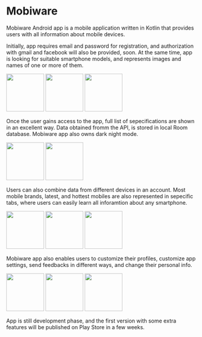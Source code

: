 # Mobiware

Mobiware Android app is a mobile application written in Kotlin that provides users with all information about mobile devices.

Initially, app requires email and password for registration, and authorization with gmail and facebook will also be provided, soon.
At the same time, app is looking for suitable smartphone models, and represents images and names of one or more of them. 

<p float="left">
  <img src="https://firebasestorage.googleapis.com/v0/b/mobiware-aafaf.appspot.com/o/app_photos%2F1665780631322.jpg?alt=media&token=acbc205b-fb95-4481-acd4-8dab908aa787" width="100"/>
  <img src="https://firebasestorage.googleapis.com/v0/b/mobiware-aafaf.appspot.com/o/app_photos%2F1665780631339.jpg?alt=media&token=86315cf9-1056-4cb4-b3eb-c2156572b22d" width="100" /> 
  <img src="https://firebasestorage.googleapis.com/v0/b/mobiware-aafaf.appspot.com/o/app_photos%2F1665780631329.jpg?alt=media&token=d74025a9-3d4f-4614-8f35-3ab6625e966b" width="100" />
</p>

Once the user gains access to the app, full list of sepecifications are shown in an excellent way. Data obtained fromm the API, is stored in local Room database.
Mobiware app also owns dark night mode.

<p float="left">
  <img src="https://firebasestorage.googleapis.com/v0/b/mobiware-aafaf.appspot.com/o/app_photos%2F1665780631347.jpg?alt=media&token=e11a0467-4962-44c0-aa8a-8c22e1dc4eea" width="100"/>
  <img src="https://firebasestorage.googleapis.com/v0/b/mobiware-aafaf.appspot.com/o/app_photos%2F1665782643858.jpg?alt=media&token=812d9fd5-a8ee-47f6-8f06-5e0655398c26" width="100" />
</p>


Users can also combine data from different devices in an account.
Most mobile brands, latest, and hottest mobiles are also represented in sepecific tabs, where users can easily learn all inforamtion about any smartphone.

<p float="left">
  <img src="https://firebasestorage.googleapis.com/v0/b/mobiware-aafaf.appspot.com/o/app_photos%2F1665780631357.jpg?alt=media&token=fc0ef270-1658-4f89-b20a-eb307b418331" width="100"/>
  <img src="https://firebasestorage.googleapis.com/v0/b/mobiware-aafaf.appspot.com/o/app_photos%2F1665780631367.jpg?alt=media&token=9bca89bb-5462-4e64-9677-02245613f36c" width="100" />
  <img src="https://firebasestorage.googleapis.com/v0/b/mobiware-aafaf.appspot.com/o/app_photos%2F1665780631418.jpg?alt=media&token=f49c46e4-7258-49ea-9c66-cb06f5a1fcf4" width="100" />
</p>

Mobiware app also enables users to customize their profiles, customize app settings, send feedbacks in different ways, and change their personal info.
<p float="left">
  <img src="https://firebasestorage.googleapis.com/v0/b/mobiware-aafaf.appspot.com/o/app_photos%2F1665780631393.jpg?alt=media&token=7a17231d-a936-4d35-8c61-531c0954bc5e" width="100"/>
  <img src="https://firebasestorage.googleapis.com/v0/b/mobiware-aafaf.appspot.com/o/app_photos%2F1665783861240.jpg?alt=media&token=d2c15d2d-2e91-4db7-8623-13ec2dcc9090" width="100" />
    <img src="https://firebasestorage.googleapis.com/v0/b/mobiware-aafaf.appspot.com/o/app_photos%2F1665783912480.jpg?alt=media&token=22787c07-667d-468b-9d8a-94b7ef5b9b2e" width="100" />
 
</p>

App is still development phase, and the first version with some extra features will be published on Play Store in a few weeks.
